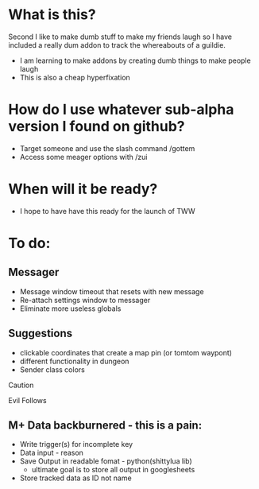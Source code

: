 # What is this?
Second I like to make dumb stuff to make my friends laugh so I have included a really dum addon to track the whereabouts of a guildie.
- I am learning to make addons by creating dumb things to make people laugh
- This is also a cheap hyperfixation

# How do I use whatever sub-alpha version I found on github?
- Target someone and use the slash command /gottem
- Access some meager options with /zui

# When will it be ready?
- I hope to have have this ready for the launch of TWW 

# To do:
## Messager
- Message window timeout that resets with new message
- Re-attach settings window to messager
- Eliminate more useless globals

## Suggestions
- clickable coordinates that create a map pin (or tomtom waypont)
- different functionality in dungeon
- Sender class colors

> [!CAUTION]
> Evil Follows

## M+ Data backburnered - this is a pain:
- Write trigger(s) for incomplete key
- Data input - reason
- Save Output in readable fomat - python(shittylua lib)
  * ultimate goal is to store all output in googlesheets
- Store tracked data as ID not name
 


